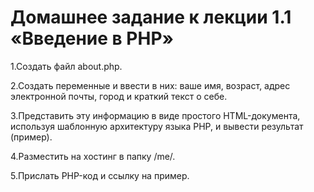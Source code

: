
# Домашнее задание к лекции 1.1 «Введение в PHP»
1.Создать файл about.php.

2.Создать переменные и ввести в них: ваше имя, возраст, адрес электронной почты, город и краткий текст о себе.

3.Представить эту информацию в виде простого HTML-документа, используя шаблонную архитектуру языка PHP, и вывести результат (пример).

4.Разместить на хостинг в папку /me/.

5.Прислать PHP-код и ссылку на пример.
